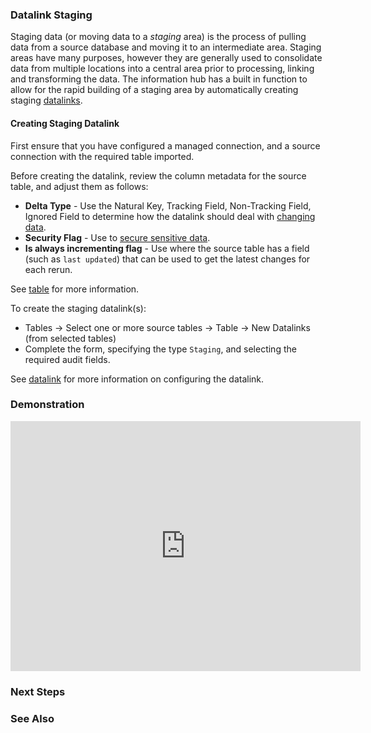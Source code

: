 ### Datalink Staging

Staging data (or moving data to a *staging* area) is the process of pulling data from a source database and moving it to an intermediate area.  Staging areas have many purposes, however they are generally used to consolidate data from multiple locations into a central area prior to processing, linking and transforming the data.  The information hub has a built in function to allow for the rapid building of a staging area by automatically creating staging [datalinks](reference/data).

#### Creating Staging Datalink

First ensure that you have configured a managed connection, and a source connection with the required table imported.

Before creating the datalink, review the column metadata for the source table, and adjust them as follows:

* **Delta Type** - Use the Natural Key, Tracking Field, Non-Tracking Field, Ignored Field to determine how the datalink should deal with [changing data](/intro/change_data_capture.md).
* **Security Flag** - Use to [secure sensitive data](/intro/securing_data.md).
* **Is always incrementing flag** - Use where the source table has a field (such as `last updated`) that can be used to get the latest changes for each rerun.

See [table](reference/table.md) for more information.

To create the staging datalink(s):

* Tables &rarr; Select one or more source tables &rarr; Table &rarr; New Datalinks (from selected tables)
* Complete the form, specifying the type `Staging`, and selecting the required audit fields.

See [datalink](reference/datalink.md) for more information on configuring the datalink.

### Demonstration

<iframe width="560" height="400" src="https://www.youtube.com/embed/9hp-2vYAkXY" frameborder="0" allow="autoplay; encrypted-media" allowfullscreen></iframe>

### Next Steps

### See Also